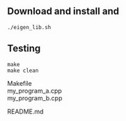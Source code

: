 

Download and install and
---

    ./eigen_lib.sh  

Testing
---

    make  
    make clean   


Makefile  
my_program_a.cpp  
my_program_b.cpp  


README.md  
